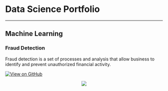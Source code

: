 # Data Science Portfolio
---
## Machine Learning

### Fraud Detection 

Fraud detection is a set of processes and analysis that allow business to identify and prevent unauthorized financial activity.

[![View on GitHub](https://img.shields.io/badge/GitHub-View_on_GitHub-blue?logo=GitHub)](https://github.com/sunil08-mits/fraud_detection)

<center><img src="images/fraud_detection.jpg"/></center>

